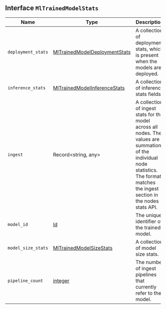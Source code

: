 ## Interface `MlTrainedModelStats`

| Name | Type | Description |
| - | - | - |
| `deployment_stats` | [MlTrainedModelDeploymentStats](./MlTrainedModelDeploymentStats.md) | A collection of deployment stats, which is present when the models are deployed. |
| `inference_stats` | [MlTrainedModelInferenceStats](./MlTrainedModelInferenceStats.md) | A collection of inference stats fields. |
| `ingest` | Record<string, any> | A collection of ingest stats for the model across all nodes. The values are summations of the individual node statistics. The format matches the ingest section in the nodes stats API. |
| `model_id` | [Id](./Id.md) | The unique identifier of the trained model. |
| `model_size_stats` | [MlTrainedModelSizeStats](./MlTrainedModelSizeStats.md) | A collection of model size stats. |
| `pipeline_count` | [integer](./integer.md) | The number of ingest pipelines that currently refer to the model. |
